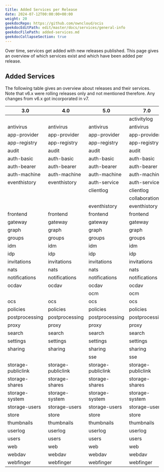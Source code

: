 ```yaml
---
title: Added Services per Release
date: 2024-07-12T00:00:00+00:00
weight: 20
geekdocRepo: https://github.com/owncloud/ocis
geekdocEditPath: edit/master/docs/services/general-info
geekdocFilePath: added-services.md
geekdocCollapseSection: true
---
```


Over time, services get added with new releases published. This page gives an overview of which services exist and which
have been added per release.

## Added Services

The following table gives an overview about releases and their services. Note that v6.x were rolling releases only and not mentioned therefore. Any changes from v6.x got incorporated in v7.

[//]: # (for ease of handling, use the .excel table from the same folder and convert it via https://tabletomarkdown.com/convert-spreadsheet-to-markdown/)

| 3.0                | 4.0                | 5.0                | 7.0                | Rolling            |
| ------------------ | ------------------ | ------------------ | ------------------ | ------------------ |
|                    |                    |                    | activitylog        | activitylog        |
| antivirus          | antivirus          | antivirus          | antivirus          | antivirus          |
| app-provider       | app-provider       | app-provider       | app-provider       | app-provider       |
| app-registry       | app-registry       | app-registry       | app-registry       | app-registry       |
| audit              | audit              | audit              | audit              | audit              |
| auth-basic         | auth-basic         | auth-basic         | auth-basic         | auth-basic         |
| auth-bearer        | auth-bearer        | auth-bearer        | auth-bearer        | auth-bearer        |
| auth-machine       | auth-machine       | auth-machine       | auth-machine       | auth-machine       |
| eventhistory       | eventhistory       | auth-service       | auth-service       | auth-service       |
|                    |                    | clientlog          | clientlog          | clientlog          |
|                    |                    |                    | collaboration      | collaboration      |
|                    |                    | eventhistory       | eventhistory       | eventhistory       |
| frontend           | frontend           | frontend           | frontend           | frontend           |
| gateway            | gateway            | gateway            | gateway            | gateway            |
| graph              | graph              | graph              | graph              | graph              |
| groups             | groups             | groups             | groups             | groups             |
| idm                | idm                | idm                | idm                | idm                |
| idp                | idp                | idp                | idp                | idp                |
| invitations        | invitations        | invitations        | invitations        | invitations        |
| nats               | nats               | nats               | nats               | nats               |
| notifications      | notifications      | notifications      | notifications      | notifications      |
| ocdav              | ocdav              | ocdav              | ocdav              | ocdav              |
|                    |                    | ocm                | ocm                | ocm                |
| ocs                | ocs                | ocs                | ocs                | ocs                |
| policies           | policies           | policies           | policies           | policies           |
| postprocessing     | postprocessing     | postprocessing     | postprocessing     | postprocessing     |
| proxy              | proxy              | proxy              | proxy              | proxy              |
| search             | search             | search             | search             | search             |
| settings           | settings           | settings           | settings           | settings           |
| sharing            | sharing            | sharing            | sharing            | sharing            |
|                    |                    | sse                | sse                | sse                |
| storage-publiclink | storage-publiclink | storage-publiclink | storage-publiclink | storage-publiclink |
| storage-shares     | storage-shares     | storage-shares     | storage-shares     | storage-shares     |
| storage-system     | storage-system     | storage-system     | storage-system     | storage-system     |
| storage-users      | storage-users      | storage-users      | storage-users      | storage-users      |
| store              | store              | store              | store              | store              |
| thumbnails         | thumbnails         | thumbnails         | thumbnails         | thumbnails         |
| userlog            | userlog            | userlog            | userlog            | userlog            |
| users              | users              | users              | users              | users              |
| web                | web                | web                | web                | web                |
| webdav             | webdav             | webdav             | webdav             | webdav             |
| webfinger          | webfinger          | webfinger          | webfinger          | webfinger          |
